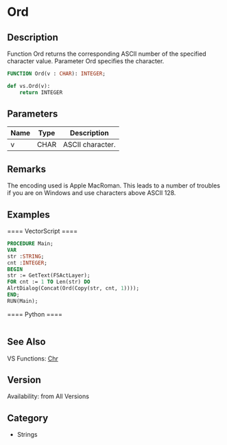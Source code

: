 # Ord

## Description
Function Ord returns the corresponding ASCII number of the specified character value. Parameter Ord specifies the character.

```pascal
FUNCTION Ord(v : CHAR): INTEGER;
```

```python
def vs.Ord(v):
    return INTEGER
```

## Parameters
|Name|Type|Description|
|---|---|---|
|v|CHAR|ASCII character.|

## Remarks
The encoding used is Apple MacRoman. This leads to a number of troubles if you are on Windows and use characters above ASCII 128.

## Examples
==== VectorScript ====
```pascal
PROCEDURE Main;
VAR
str :STRING;
cnt :INTEGER;
BEGIN
str := GetText(FSActLayer);
FOR cnt := 1 TO Len(str) DO
AlrtDialog(Concat(Ord(Copy(str, cnt, 1))));
END;
RUN(Main);
```
==== Python ====
```python

```

## See Also
VS Functions:
[Chr](Chr.md)

## Version
Availability: from All Versions

## Category
* Strings

